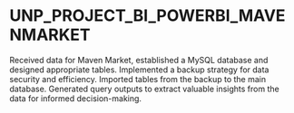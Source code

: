 # UNP_PROJECT_BI_POWERBI_MAVENMARKET
Received data for Maven Market, established a MySQL database and designed appropriate tables. Implemented a backup strategy for data security and efficiency. Imported tables from the backup to the main database. Generated query outputs to extract valuable insights from the data for informed decision-making.
